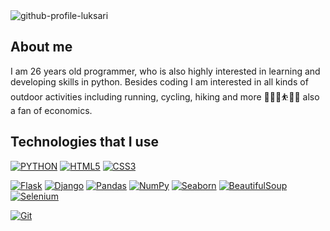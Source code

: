 <img src="https://i.ibb.co/GtLQ7rn/github-profile.png" alt="github-profile-luksari">

## About me

I am 26 years old programmer, who is also highly interested in learning and developing skills in python. 
Besides coding I am interested in all kinds of outdoor activities including running, cycling, hiking and more 🏃🚴‍♂️⛹️🏋️‍♀️ also a fan of economics.

## Technologies that I use

[![PYTHON](https://img.shields.io/badge/-PYTHON-blue?style=flat-square&logo=python&logoColor=white&link=https://github.com/kacperdwade/)](https://github.com/kacperdwade/)
[![HTML5](https://img.shields.io/badge/-HTML5-E34F26?style=flat-square&logo=html5&logoColor=white&link=https://github.com/kacperdwade/)](https://github.com/kacperdwade/) 
[![CSS3](https://img.shields.io/badge/-CSS3-1572B6?style=flat-square&logo=css3&link=https://github.com/kacperdwade/)](https://github.com/kacperdwade/)

[![Flask](https://img.shields.io/badge/-Flask-FFFFFF?style=flat-square&logo=flask&logoColor=black)](https://github.com/kacperdwade/)
[![Django](https://img.shields.io/badge/-Django-0C4B33?style=flat-square&logo=django&logoColor=white)](https://github.com/kacperdwade/)
[![Pandas](https://img.shields.io/badge/-Pandas-130654?style=flat-square&logo=pandas&logoColor=white)](https://github.com/kacperdwade/)
[![NumPy](https://img.shields.io/badge/-NumPy-013243?style=flat-square&logo=numpy&logoColor=white)](https://github.com/kacperdwade/)
[![Seaborn](https://img.shields.io/badge/-Seaborn-DB7093?style=flat-square&logo=seaborn&logoColor=white)](https://github.com/kacperdwade/)
[![BeautifulSoup](https://img.shields.io/badge/-BeautifulSoup-purple?style=flat-square&logo=beautiful-soup&link=https://github.com/kacperdwade/)](https://github.com/kacperdwade/)
[![Selenium](https://img.shields.io/badge/-Selenium-311C87?style=flat-square&logo=selenium&link=https://github.com/kacperdwade/)](https://github.com/kacperdwade/)

[![Git](https://img.shields.io/badge/-Git-F05032?style=flat-square&logo=git&logoColor=white&link=https://github.com/kacperdwade/)](https://github.com/kacperdwade/)

<!--
**kacperdwade/kacperdwade** is a ✨ _special_ ✨ repository because its `README.md` (this file) appears on your GitHub profile.

Here are some ideas to get you started:

- 🔭 I’m currently working on ...
- 🌱 I’m currently learning ...
- 👯 I’m looking to collaborate on ...
- 🤔 I’m looking for help with ...
- 💬 Ask me about ...
- 📫 How to reach me: ...
- 😄 Pronouns: ...
- ⚡ Fun fact: ...
-->
